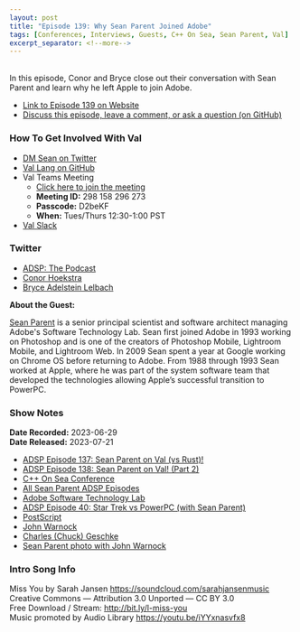```yaml
---
layout: post
title: "Episode 139: Why Sean Parent Joined Adobe"
tags: [Conferences, Interviews, Guests, C++ On Sea, Sean Parent, Val]
excerpt_separator: <!--more-->
---
```


<div id="buzzsprout-player-13262722"></div><script src="https://www.buzzsprout.com/1501960/13262722-episode-139-why-sean-parent-joined-adobe.js?container_id=buzzsprout-player-13262722&player=small" type="text/javascript" charset="utf-8"></script>

<br>In this episode, Conor and Bryce close out their conversation with Sean Parent and learn why he left Apple to join Adobe.

<!--more-->

* [Link to Episode 139 on Website](https://adspthepodcast.com/2023/07/21/Episode-139.html)
* [Discuss this episode, leave a comment, or ask a question (on GitHub)](https://github.com/codereport/adsp2/discussions/30)

### How To Get Involved With Val

* [DM Sean on Twitter](https://twitter.com/seanparent)
* [Val Lang on GitHub](https://github.com/val-lang/val)
* Val Teams Meeting
  * [Click here to join the meeting](https://teams.microsoft.com/l/meetup-join/19%3ameeting_YjZmOTJiMjUtNDZhNy00MTcxLWJjY2YtMTQ0ZGEzY2RkY2E4%40thread.v2/0?context=%7b%22Tid%22%3a%22fa7b1b5a-7b34-4387-94ae-d2c178decee1%22%2c%22Oid%22%3a%22a102b458-98db-4c5e-acad-cfa08a096ae3%22%7d)
  * **Meeting ID:** 298 158 296 273 
  * **Passcode:** D2beKF 
  * **When:** Tues/Thurs 12:30-1:00 PST
* [Val Slack](https://join.slack.com/t/val-qs97696/shared_invite/zt-1z3dsblrq-y4qXfEE6wr6uMEJSN9uFyg)

### Twitter
 
* [ADSP: The Podcast](https://twitter.com/adspthepodcast)
* [Conor Hoekstra](https://twitter.com/code_report)
* [Bryce Adelstein Lelbach](https://twitter.com/blelbach)

**About the Guest:**

[Sean Parent](https://twitter.com/seanparent) is a senior principal scientist and software architect managing Adobe's Software Technology Lab. Sean first joined Adobe in 1993 working on Photoshop and is one of the creators of Photoshop Mobile, Lightroom Mobile, and Lightroom Web. In 2009 Sean spent a year at Google working on Chrome OS before returning to Adobe. From 1988 through 1993 Sean worked at Apple, where he was part of the system software team that developed the technologies allowing Apple’s successful transition to PowerPC.

### Show Notes
 
**Date Recorded:** 2023-06-29 <br>
**Date Released:** 2023-07-21

* [ADSP Episode 137: Sean Parent on Val (vs Rust)!](https://adspthepodcast.com/2023/07/07/Episode-137.html)
* [ADSP Episode 138: Sean Parent on Val! (Part 2)](https://adspthepodcast.com/2023/07/14/Episode-138.html)
* [C++ On Sea Conference](https://cpponsea.uk/)
* [All Sean Parent ADSP Episodes](https://adspthepodcast.com/tags/#Sean+Parent)
* [Adobe Software Technology Lab](https://stlab.adobe.com/)
* [ADSP Episode 40: Star Trek vs PowerPC (with Sean Parent)](https://adspthepodcast.com/2021/08/27/Episode-40.html)
* [PostScript](https://en.wikipedia.org/wiki/PostScript)
* [John Warnock](https://en.wikipedia.org/wiki/John_Warnock)
* [Charles (Chuck) Geschke](https://en.wikipedia.org/wiki/Charles_Geschke)
* [Sean Parent photo with John Warnock](https://sfba.social/@SeanParent/109719668749054261)

### Intro Song Info
 
Miss You by Sarah Jansen https://soundcloud.com/sarahjansenmusic<br>
Creative Commons — Attribution 3.0 Unported — CC BY 3.0<br>
Free Download / Stream: http://bit.ly/l-miss-you<br>
Music promoted by Audio Library https://youtu.be/iYYxnasvfx8<br>
